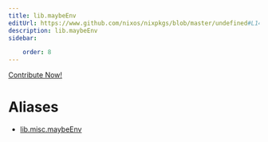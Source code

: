 ```yaml
---
title: lib.maybeEnv
editUrl: https://www.github.com/nixos/nixpkgs/blob/master/undefined#L14C14
description: lib.maybeEnv
sidebar:

    order: 8
---
```


<a href="https://www.github.com/nixos/nixpkgs/blob/master/undefined#L14C14">Contribute Now!</a>


# Aliases

- [lib.misc.maybeEnv](/nix-doc-comments/reference/lib/misc/lib-misc-maybeenv)


